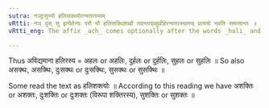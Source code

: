 ```yaml
---
sutra: नञ्दुःसुभ्यो हलिसक्थ्योरन्यतरस्याम्
vRtti: नञ् दुस् सु इत्येतेभ्यः परौ यौ हलिसक्थिशब्दौ तदन्ताद्बहुव्रीहेरन्यतरस्यामच् प्रत्ययो भवति समासान्तः ॥
vRtti_eng: The affix _ach_ comes optionally after the words _hali_ and _sakthi_, final in a _Bahuvrihi_, when preceded by a Negative particle or by the words _dus_ and _su_.

---
```

Thus अविद्यमाना हलिरस्य = अहलः or अहलिः, दुर्हलः or दुर्हलिः, सुहलः or सुहलिः ॥ So also असक्थः, असक्थिः, दुःसक्थः or दुःसक्थिः, सुसक्थः or सुसक्थिः ॥

Some read the text as हलिशक्त्योः ॥ According to this reading we have अशक्तिः or अशक्तः, दुःशक्तिः or दुःशक्तः (विरूपा शक्तिरस्य), सुशक्तिः or सुशक्तः ॥